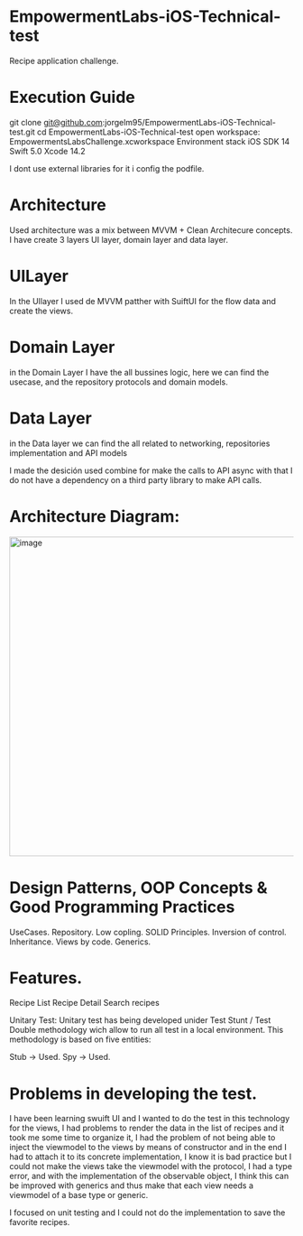 # EmpowermentLabs-iOS-Technical-test

Recipe application challenge.

# Execution Guide
git clone git@github.com:jorgelm95/EmpowermentLabs-iOS-Technical-test.git
cd EmpowermentLabs-iOS-Technical-test
open workspace: EmpowermentsLabsChallenge.xcworkspace
Environment stack
iOS SDK 14
Swift 5.0
Xcode 14.2

I dont use external libraries for it i config the podfile. 

# Architecture
Used architecture was a mix between MVVM + Clean Architecure concepts. I have create 3 layers UI layer, domain layer and data layer.

# UILayer

In the UIlayer I used de MVVM patther with SuiftUI for the flow data and create the views.

# Domain Layer
in the Domain Layer I have the all bussines logic, here we can find the usecase, and the repository protocols and domain models.

# Data Layer
in the Data layer we can find the all related to networking, repositories implementation and API models

I made the desición used combine for make the calls to API async with that  I do not have a dependency on a third party library to make API calls.

# Architecture Diagram:
<img width="566" alt="image" src="https://user-images.githubusercontent.com/11614252/213077264-1f1c37ef-de0b-4d91-8fb9-1a98cc8d35d9.png">


# Design Patterns, OOP Concepts & Good Programming Practices
UseCases.
Repository.
Low copling.
SOLID Principles.
Inversion of control.
Inheritance.
Views by code.
Generics.


# Features. 

Recipe List
Recipe Detail
Search recipes

Unitary Test:
Unitary test has being developed unider Test Stunt / Test Double methodology wich allow to run all test in a local environment. This methodology is based on five entities:

Stub -> Used.
Spy -> Used.

# Problems in developing the test.

I have been learning swuift UI and I wanted to do the test in this technology for the views, I had problems to render the data in the list of recipes and it took me some time to organize it, I had the problem of not being able to inject the viewmodel to the views by means of constructor and in the end I had to attach it to its concrete implementation, I know it is bad practice but I could not make the views take the viewmodel with the protocol, I had a type error, and with the implementation of the observable object, I think this can be improved with generics and thus make that each view needs a viewmodel of a base type or generic.

I focused on unit testing and I could not do the implementation to save the favorite recipes.

